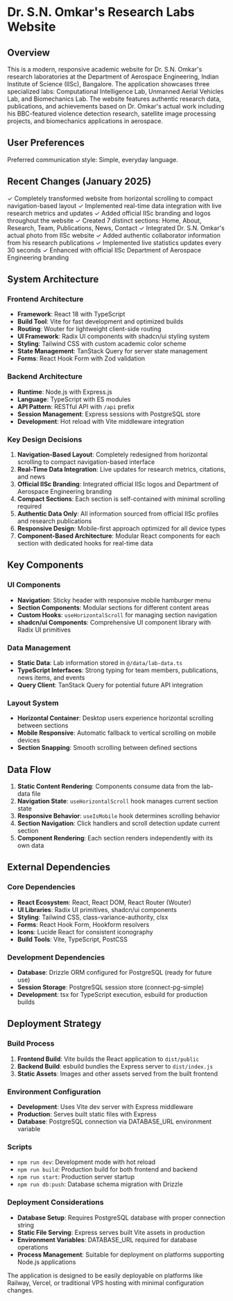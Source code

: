 # Dr. S.N. Omkar's Research Labs Website

## Overview

This is a modern, responsive academic website for Dr. S.N. Omkar's research laboratories at the Department of Aerospace Engineering, Indian Institute of Science (IISc), Bangalore. The application showcases three specialized labs: Computational Intelligence Lab, Unmanned Aerial Vehicles Lab, and Biomechanics Lab. The website features authentic research data, publications, and achievements based on Dr. Omkar's actual work including his BBC-featured violence detection research, satellite image processing projects, and biomechanics applications in aerospace.

## User Preferences

Preferred communication style: Simple, everyday language.

## Recent Changes (January 2025)

✓ Completely transformed website from horizontal scrolling to compact navigation-based layout
✓ Implemented real-time data integration with live research metrics and updates
✓ Added official IISc branding and logos throughout the website
✓ Created 7 distinct sections: Home, About, Research, Team, Publications, News, Contact
✓ Integrated Dr. S.N. Omkar's actual photo from IISc website
✓ Added authentic collaborator information from his research publications
✓ Implemented live statistics updates every 30 seconds
✓ Enhanced with official IISc Department of Aerospace Engineering branding

## System Architecture

### Frontend Architecture
- **Framework**: React 18 with TypeScript
- **Build Tool**: Vite for fast development and optimized builds
- **Routing**: Wouter for lightweight client-side routing
- **UI Framework**: Radix UI components with shadcn/ui styling system
- **Styling**: Tailwind CSS with custom academic color scheme
- **State Management**: TanStack Query for server state management
- **Forms**: React Hook Form with Zod validation

### Backend Architecture
- **Runtime**: Node.js with Express.js
- **Language**: TypeScript with ES modules
- **API Pattern**: RESTful API with `/api` prefix
- **Session Management**: Express sessions with PostgreSQL store
- **Development**: Hot reload with Vite middleware integration

### Key Design Decisions

1. **Navigation-Based Layout**: Completely redesigned from horizontal scrolling to compact navigation-based interface
2. **Real-Time Data Integration**: Live updates for research metrics, citations, and news
3. **Official IISc Branding**: Integrated official IISc logos and Department of Aerospace Engineering branding
4. **Compact Sections**: Each section is self-contained with minimal scrolling required
5. **Authentic Data Only**: All information sourced from official IISc profiles and research publications
6. **Responsive Design**: Mobile-first approach optimized for all device types
7. **Component-Based Architecture**: Modular React components for each section with dedicated hooks for real-time data

## Key Components

### UI Components
- **Navigation**: Sticky header with responsive mobile hamburger menu
- **Section Components**: Modular sections for different content areas
- **Custom Hooks**: `useHorizontalScroll` for managing section navigation
- **shadcn/ui Components**: Comprehensive UI component library with Radix UI primitives

### Data Management
- **Static Data**: Lab information stored in `@/data/lab-data.ts`
- **TypeScript Interfaces**: Strong typing for team members, publications, news items, and events
- **Query Client**: TanStack Query for potential future API integration

### Layout System
- **Horizontal Container**: Desktop users experience horizontal scrolling between sections
- **Mobile Responsive**: Automatic fallback to vertical scrolling on mobile devices
- **Section Snapping**: Smooth scrolling between defined sections

## Data Flow

1. **Static Content Rendering**: Components consume data from the lab-data file
2. **Navigation State**: `useHorizontalScroll` hook manages current section state
3. **Responsive Behavior**: `useIsMobile` hook determines scrolling behavior
4. **Section Navigation**: Click handlers and scroll detection update current section
5. **Component Rendering**: Each section renders independently with its own data

## External Dependencies

### Core Dependencies
- **React Ecosystem**: React, React DOM, React Router (Wouter)
- **UI Libraries**: Radix UI primitives, shadcn/ui components
- **Styling**: Tailwind CSS, class-variance-authority, clsx
- **Forms**: React Hook Form, Hookform resolvers
- **Icons**: Lucide React for consistent iconography
- **Build Tools**: Vite, TypeScript, PostCSS

### Development Dependencies
- **Database**: Drizzle ORM configured for PostgreSQL (ready for future use)
- **Session Storage**: PostgreSQL session store (connect-pg-simple)
- **Development**: tsx for TypeScript execution, esbuild for production builds

## Deployment Strategy

### Build Process
1. **Frontend Build**: Vite builds the React application to `dist/public`
2. **Backend Build**: esbuild bundles the Express server to `dist/index.js`
3. **Static Assets**: Images and other assets served from the built frontend

### Environment Configuration
- **Development**: Uses Vite dev server with Express middleware
- **Production**: Serves built static files with Express
- **Database**: PostgreSQL connection via DATABASE_URL environment variable

### Scripts
- `npm run dev`: Development mode with hot reload
- `npm run build`: Production build for both frontend and backend
- `npm run start`: Production server startup
- `npm run db:push`: Database schema migration with Drizzle

### Deployment Considerations
- **Database Setup**: Requires PostgreSQL database with proper connection string
- **Static File Serving**: Express serves built Vite assets in production
- **Environment Variables**: DATABASE_URL required for database operations
- **Process Management**: Suitable for deployment on platforms supporting Node.js applications

The application is designed to be easily deployable on platforms like Railway, Vercel, or traditional VPS hosting with minimal configuration changes.
